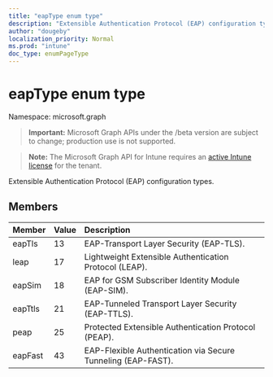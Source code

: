 ```yaml
---
title: "eapType enum type"
description: "Extensible Authentication Protocol (EAP) configuration types."
author: "dougeby"
localization_priority: Normal
ms.prod: "intune"
doc_type: enumPageType
---
```


# eapType enum type

Namespace: microsoft.graph

> **Important:** Microsoft Graph APIs under the /beta version are subject to change; production use is not supported.

> **Note:** The Microsoft Graph API for Intune requires an [active Intune license](https://go.microsoft.com/fwlink/?linkid=839381) for the tenant.

Extensible Authentication Protocol (EAP) configuration types.

## Members
|Member|Value|Description|
|:---|:---|:---|
|eapTls|13|EAP-Transport Layer Security (EAP-TLS).|
|leap|17|Lightweight Extensible Authentication Protocol (LEAP).|
|eapSim|18|EAP for GSM Subscriber Identity Module (EAP-SIM).|
|eapTtls|21|EAP-Tunneled Transport Layer Security (EAP-TTLS).|
|peap|25|Protected Extensible Authentication Protocol (PEAP).|
|eapFast|43|EAP-Flexible Authentication via Secure Tunneling (EAP-FAST).|





